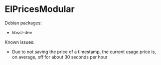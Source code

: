 # ElPricesModular


Debian packages:

- libssl-dev




Known issues:

- Due to not saving the price of a timestamp, the current usage price is, on average, off for about 30 seconds per hour